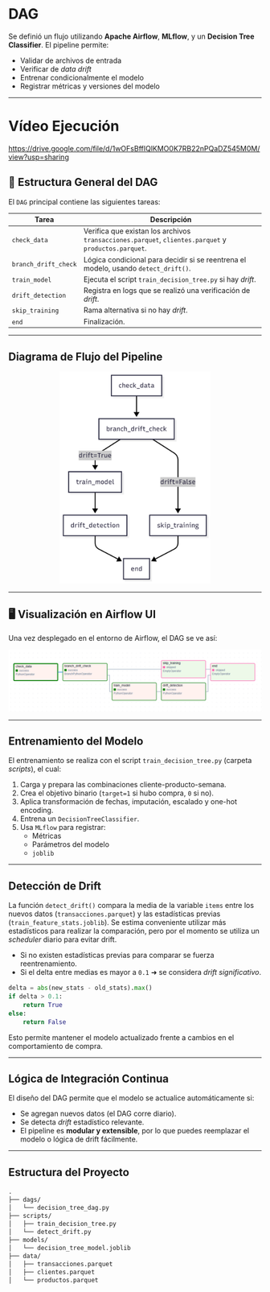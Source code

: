 # DAG

Se definió un flujo utilizando **Apache Airflow**, **MLflow**, y un **Decision Tree Classifier**. El pipeline permite:

- Validar de archivos de entrada
- Verificar de *data drift*
- Entrenar condicionalmente el modelo
- Registrar métricas y versiones del modelo

---

# Vídeo Ejecución

https://drive.google.com/file/d/1wOFsBffIQlKMO0K7RB22nPQaDZ545M0M/view?usp=sharing

## 🔧 Estructura General del DAG

El `DAG` principal contiene las siguientes tareas:

| Tarea                   | Descripción |
|------------------------|-------------|
| `check_data`           | Verifica que existan los archivos `transacciones.parquet`, `clientes.parquet` y `productos.parquet`. |
| `branch_drift_check`   | Lógica condicional para decidir si se reentrena el modelo, usando `detect_drift()`. |
| `train_model`          | Ejecuta el script `train_decision_tree.py` si hay *drift*. |
| `drift_detection`      | Registra en logs que se realizó una verificación de *drift*. |
| `skip_training`        | Rama alternativa si no hay *drift*. |
| `end`                  | Finalización. |

---

## Diagrama de Flujo del Pipeline

<p align="center">
  <img src="./imgs/Pipeline.png" alt="Visualización del DAG en Airflow" width="300"/>
</p>

---

## 🖥️ Visualización en Airflow UI

Una vez desplegado en el entorno de Airflow, el DAG se ve así:

<p align="center">
  <img src="./imgs/Capture.png" alt="Visualización del DAG en Airflow" width="800"/>
</p>

---

## Entrenamiento del Modelo

El entrenamiento se realiza con el script `train_decision_tree.py` (carpeta *scripts*), el cual:

1. Carga y prepara las combinaciones cliente-producto-semana.
2. Crea el objetivo binario (`target=1` si hubo compra, `0` si no).
3. Aplica transformación de fechas, imputación, escalado y one-hot encoding.
4. Entrena un `DecisionTreeClassifier`.
5. Usa `MLflow` para registrar:
   - Métricas
   - Parámetros del modelo
   - `joblib`

---

## Detección de Drift

La función `detect_drift()` compara la media de la variable `items` entre los nuevos datos (`transacciones.parquet`) y las estadísticas previas (`train_feature_stats.joblib`). Se estima conveniente utilizar más estadísticos para realizar la comparación, pero por el momento se utiliza un *scheduler* diario para evitar drift.

- Si no existen estadísticas previas para comparar se fuerza reentrenamiento.
- Si el delta entre medias es mayor a `0.1` ➜ se considera *drift significativo*.

```python
delta = abs(new_stats - old_stats).max()
if delta > 0.1:
    return True
else:
    return False
```

Esto permite mantener el modelo actualizado frente a cambios en el comportamiento de compra.

---

## Lógica de Integración Continua

El diseño del DAG permite que el modelo se actualice automáticamente si:

- Se agregan nuevos datos (el DAG corre diario).
- Se detecta *drift* estadístico relevante.
- El pipeline es **modular y extensible**, por lo que puedes reemplazar el modelo o lógica de drift fácilmente.

---

## Estructura del Proyecto

```
.
├── dags/
│   └── decision_tree_dag.py
├── scripts/
│   ├── train_decision_tree.py
│   └── detect_drift.py
├── models/
│   └── decision_tree_model.joblib
├── data/
│   ├── transacciones.parquet
│   ├── clientes.parquet
│   └── productos.parquet
```